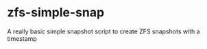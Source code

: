 zfs-simple-snap
===============

A really basic simple snapshot script to create ZFS snapshots with a timestamp